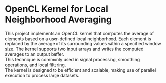 # OpenCL Kernel for Local Neighborhood Averaging
This project implements an OpenCL kernel that computes the average of elements based on a user-defined local neighborhood. Each element is replaced by the average of its surrounding values within a specified window size. 
The kernel supports two input arrays and writes the computed averages to an output buffer.
<br>This technique is commonly used in signal processing, smoothing operations, and local filtering.<br>
The kernel is designed to be efficient and scalable, making use of parallel execution to process large datasets.
